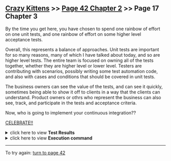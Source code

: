 ## [Crazy Kittens](../page-0/README.md) >> [Page 42 Chapter 2](../page-42/README.md) >> Page 17 Chapter 3

By the time you get here, you have chosen to spend one rainbow of effort on one unit tests, and one rainbow of effort on some higher level acceptance tests.

Overall, this represents a balance of approaches.  Unit tests are important for so many reasons, many of which I have talked about today, and so are higher level tests.  The entire team is focused on owning all of the tests together, whether they are higher level or lower level.  Testers are contributing with scenarios, possibly writing some test automation code, and also with cases and conditions that should be covered in unit tests.  

The business owners can see the value of the tests, and can see it quickly, sometimes being able to show it off to clients in a way that the clients can understand. Product owners or othrs who represent the business can also see, track, and participate in the tests and acceptance criteria.

Now, who is going to implement your continuous integration??

[CELEBRATE!!](https://media.giphy.com/media/kolvlRnXh8Jj2/giphy.gif)

<details>
    <summary>click here to view <b>Test Results</b></summary>
    <img width="50%" src="assets/results.png"/>
    <img width="33%" src="assets/results1.png"/>
</details>

<details>
    <summary>click here to view <b>Execution command</b></summary>

    ./execute.sh
</details>

<hr>

To try again: [turn to page 42](../page-42/README.md)
